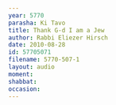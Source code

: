 ```yaml
---
year: 5770
parasha: Ki Tavo
title: Thank G-d I am a Jew
author: Rabbi Eliezer Hirsch
date: 2010-08-28
id: 57705071
filename: 5770-507-1
layout: audio
moment: 
shabbat: 
occasion: 
---
```

